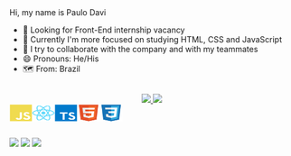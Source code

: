 ## 

Hi, my name is Paulo Davi

- 🔭 Looking for Front-End internship vacancy
- 🌱 Currently I'm more focused on studying HTML, CSS and JavaScript
- 👯 I try to collaborate with the company and with my teammates
- 😄 Pronouns: He/His 
- 🗺️ From: Brazil 

##

<div align="center">
  <a href="https://github.com/PauloDavisr1">
  <img height="180em" src="https://github-readme-stats.vercel.app/api?username=PauloDavisr1&show_icons=true&theme=dark&include_all_commits=true&count_private=true"/>
  <img height="180em" src="https://github-readme-stats.vercel.app/api/top-langs/?username=PauloDavisr1&layout=compact&langs_count=7&theme=dark"/>
</div>

<div style="display: flex" align="center">

  <br>
  <img align="center" alt="Paulo-Js" height="30" width="40" src="https://raw.githubusercontent.com/devicons/devicon/master/icons/javascript/javascript-plain.svg">
  <img align="center" alt="Paulo-React" height="30" width="40" src="https://raw.githubusercontent.com/devicons/devicon/master/icons/react/react-original.svg">
  <img align="center" alt="Paulo-typeScript" height="30" width="40" src="https://raw.githubusercontent.com/devicons/devicon/master/icons/typescript/typescript-original.svg">
  <img align="center" alt="Paulo-HTML" height="30" width="40" src="https://raw.githubusercontent.com/devicons/devicon/master/icons/html5/html5-original.svg">
  <img align="center" alt="Paulo-CSS" height="30" width="40" src="https://raw.githubusercontent.com/devicons/devicon/master/icons/css3/css3-original.svg">
 </div>
  
<!--   <div> <img align="right" alt="Paulo-pic" height="150" style="border-radius: 50px;" src="https://user-images.githubusercontent.com/96534390/171502752-5714412b-3691-4c69-9ffb-0ab832997ddc.gif"></div> -->
  
##
  
  <div>
    <a href="https://instagram.com/paulo_davisr" target="_blank"><img src="https://img.shields.io/badge/-Instagram-%23E4405F?style=for-the-badge&logo=instagram&logoColor=white" target="_blank"></a>
    <a href="https://www.linkedin.com/in/paulo-rodrigues-4a8498229/" target="_blank"><img src="https://img.shields.io/badge/-LinkedIn-%230077B5?style=for-the-badge&logo=linkedin&logoColor=white" target="_blank"></a>
    <a href = "mailto:paulodavidesouza@hotmail.com"><img src="https://img.shields.io/badge/-Email-%23333?style=for-the-badge&logo=email&logoColor=white" target="_blank"></a>
<!--     <div style:"display: ">
      <a download href="https://github.com/PauloDavisr1/PauloDavisr1/files/8818857/paulo.davi.de.souza.rodrigues.docx">CV</a>
    </div> -->

 </div>
  
  
  
